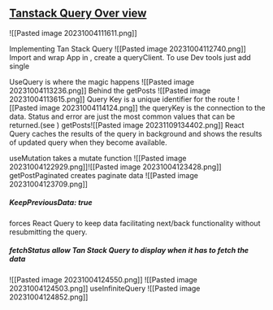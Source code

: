  ## [Tanstack Query Over view](https://www.youtube.com/watch?v=lVLz_ASqAio)

![[Pasted image 20231004111611.png]]

Implementing Tan Stack Query
![[Pasted image 20231004112740.png]]
Import and wrap App in <QueryClientProvider></QueryClientProvider >, create a queryClient. To use Dev tools just add single <ReactQueryDevtools />

UseQuery is where the magic happens
![[Pasted image 20231004113236.png]]
Behind the getPosts
![[Pasted image 20231004113615.png]]
Query Key is a unique identifier for the route
![[Pasted image 20231004114124.png]]
the queryKey is the connection to the data. Status and error are just the most common values that can be returned.(see )
getPosts![[Pasted image 20231109134402.png]]
React Query caches the results of the query in background and shows the results of updated query when they become available.

 

useMutation takes a mutate function
![[Pasted image 20231004122929.png]]![[Pasted image 20231004123428.png]]
getPostPaginated creates paginate data
![[Pasted image 20231004123709.png]]
##### KeepPreviousData: true 
forces React Query to keep data facilitating next/back functionality without resubmitting the query.

##### fetchStatus allow Tan Stack Query to display when it has to fetch the data
![[Pasted image 20231004124550.png]]
![[Pasted image 20231004124503.png]]
useInfiniteQuery
![[Pasted image 20231004124852.png]]
